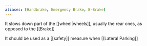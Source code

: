 ```yaml
---
aliases: [Handbrake, Emergency Brake, E-Brake]
---
```


It slows down part of the [[wheel|wheels]], usually the rear ones, as opposed to the [[Brake]]

It should be used as a [[safety]] measure when [[Lateral Parking]]